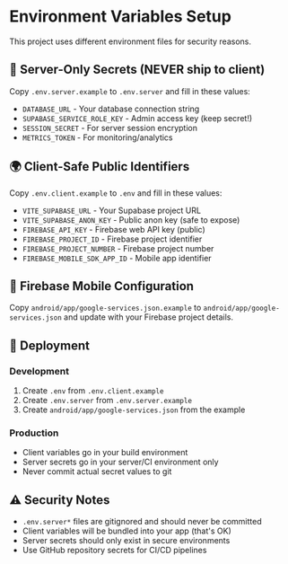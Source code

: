 # Environment Variables Setup

This project uses different environment files for security reasons.

## 🔐 Server-Only Secrets (NEVER ship to client)

Copy `.env.server.example` to `.env.server` and fill in these values:

- `DATABASE_URL` - Your database connection string
- `SUPABASE_SERVICE_ROLE_KEY` - Admin access key (keep secret!)
- `SESSION_SECRET` - For server session encryption
- `METRICS_TOKEN` - For monitoring/analytics

## 🌍 Client-Safe Public Identifiers

Copy `.env.client.example` to `.env` and fill in these values:

- `VITE_SUPABASE_URL` - Your Supabase project URL
- `VITE_SUPABASE_ANON_KEY` - Public anon key (safe to expose)
- `FIREBASE_API_KEY` - Firebase web API key (public)
- `FIREBASE_PROJECT_ID` - Firebase project identifier
- `FIREBASE_PROJECT_NUMBER` - Firebase project number
- `FIREBASE_MOBILE_SDK_APP_ID` - Mobile app identifier

## 📱 Firebase Mobile Configuration

Copy `android/app/google-services.json.example` to `android/app/google-services.json` and update with your Firebase project details.

## 🚀 Deployment

### Development
1. Create `.env` from `.env.client.example`
2. Create `.env.server` from `.env.server.example` 
3. Create `android/app/google-services.json` from the example

### Production
- Client variables go in your build environment
- Server secrets go in your server/CI environment only
- Never commit actual secret values to git

## ⚠️ Security Notes

- `.env.server*` files are gitignored and should never be committed
- Client variables will be bundled into your app (that's OK)
- Server secrets should only exist in secure environments
- Use GitHub repository secrets for CI/CD pipelines
